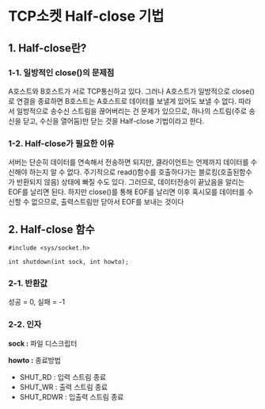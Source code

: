 # TCP소켓 Half-close 기법

## 1. Half-close란?
### 1-1. 일방적인 close()의 문제점
A호스트와 B호스트가 서로 TCP통신하고 있다. 그러나 A호스트가 일방적으로 close()로 연결을 종료하면 B호스트는 A호스트로 데이터를 보낼게 있어도 보낼 수 없다. 따라서 일방적으로 송수신 스트림을 끊어버리는 건 문제가 있으므로, 하나의 스트림(주로 송신을 닫고, 수신을 열어둠)만 닫는 것을 Half-close 기법이라고 한다.

### 1-2. Half-close가 필요한 이유
서버는 단순히 데이터를 연속해서 전송하면 되지만, 클라이언트는 언제까지 데이터를 수신해야 하는지 알 수 없다. 주기적으로 read()함수를 호출하다가는 블로킹(호출된함수가 반환되지 않음) 상태에 빠질 수도 있다. 그러므로, 데이터전송이 끝났음을 알리는 EOF를 날리면 된다. 하지만 close()를 통해 EOF를 날리면 이후 혹시모를 데이터를 수신할 수 없으므로, 출력스트림만 닫아서 EOF를 보내는 것이다

## 2. Half-close 함수
`#include <sys/socket.h>`

`int shutdown(int sock, int howto);`

### 2-1. 반환값

성공 = 0, 실패 = -1

### 2-2. 인자

**sock :** 파일 디스크립터

**howto :** 종료방법

* SHUT_RD : 입력 스트림 종료
* SHUT_WR : 출력 스트림 종료
* SHUT_RDWR : 입출력 스트림 종료